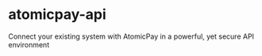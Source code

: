 # atomicpay-api
Connect your existing system with AtomicPay in a powerful, yet secure API environment
